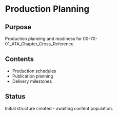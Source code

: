 # Production Planning

## Purpose
Production planning and readiness for 00-70-01_ATA_Chapter_Cross_Reference.

## Contents
- Production schedules
- Publication planning
- Delivery milestones

## Status
Initial structure created - awaiting content population.
